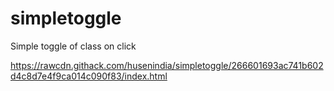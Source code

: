 # simpletoggle
Simple toggle of class on click


https://rawcdn.githack.com/husenindia/simpletoggle/266601693ac741b602d4c8d7e4f9ca014c090f83/index.html
